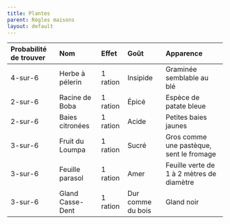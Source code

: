 ```yaml
---
title: Plantes
parent: Règles maisons
layout: default
---
```


| Probabilité de trouver | Nom            | Effet    | Goût              | Apparence |
|:-----------------------|:---------------|:---------|:------------------|:----------|
| 4-sur-6                |Herbe à pélerin | 1 ration | Insipide          |Graminée semblable au blé |
| 2-sur-6                |Racine de Boba  | 1 ration | Épicé             |Espèce de patate bleue |
| 2-sur-6                |Baies citronées | 1 ration | Acide             |Petites baies jaunes |
| 3-sur-6                |Fruit du Loumpa | 1 ration | Sucré             |Gros comme une pastèque, sent le fromage |
| 3-sur-6                |Feuille parasol | 1 ration | Amer              |Feuille verte de 1 à 2 mètres de diamètre |
| 3-sur-6                |Gland Casse-Dent| 1 ration | Dur comme du bois | Gland noir |